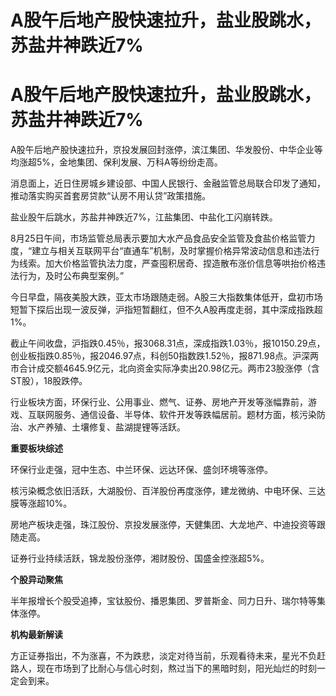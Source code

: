 # A股午后地产股快速拉升，盐业股跳水，苏盐井神跌近7%

# A股午后地产股快速拉升，盐业股跳水，苏盐井神跌近7%

A股午后地产股快速拉升，京投发展回封涨停，滨江集团、华发股份、中华企业等均涨超5%，金地集团、保利发展、万科A等纷纷走高。

消息面上，近日住房城乡建设部、中国人民银行、金融监管总局联合印发了通知，推动落实购买首套房贷款“认房不用认贷”政策措施。

盐业股午后跳水，苏盐井神跌近7%，江盐集团、中盐化工闪崩转跌。

8月25日午间，市场监管总局表示要加大水产品食品安全监管及食盐价格监管力度，“建立与相关互联网平台“直通车”机制，及时掌握价格异常波动信息和违法行为线索。加大价格监管执法力度，严查囤积居奇、捏造散布涨价信息等哄抬价格违法行为，及时公布典型案例。”

今日早盘，隔夜美股大跌，亚太市场跟随走弱。A股三大指数集体低开，盘初市场短暂下探后出现一波反弹，沪指短暂翻红，但不久A股再度走弱，其中深成指跌超1%。

截止午间收盘，沪指跌0.45％，报3068.31点，深成指跌1.03％，报10150.29点，创业板指跌0.85％，报2046.97点，科创50指数跌1.52％，报871.98点。沪深两市合计成交额4645.9亿元，北向资金实际净卖出20.98亿元。两市23股涨停（含ST股），18股跌停。

行业板块方面，环保行业、公用事业、燃气、证券、房地产开发等涨幅靠前，游戏、互联网服务、通信设备、半导体、软件开发等跌幅居前。题材方面，核污染防治、水产养殖、土壤修复、盐湖提锂等活跃。

**重要板块综述**

环保行业走强，冠中生态、中兰环保、远达环保、盛剑环境等涨停。

核污染概念依旧活跃，大湖股份、百洋股份再度涨停，建龙微纳、中电环保、三达膜等涨超10%。

房地产板块走强，珠江股份、京投发展涨停，天健集团、大龙地产、中迪投资等跟随走高。

证券行业持续活跃，锦龙股份涨停，湘财股份、国盛金控涨超5%。

**个股异动聚焦**

半年报增长个股受追捧，宝钛股份、播恩集团、罗普斯金、同力日升、瑞尔特等集体涨停。

**机构最新解读**

方正证券指出，不为涨喜，不为跌悲，淡定对待当前，乐观看待未来，星光不负赶路人，现在市场到了比耐心与信心时刻，熬过当下的黑暗时刻，阳光灿烂的时刻一定会到来。

